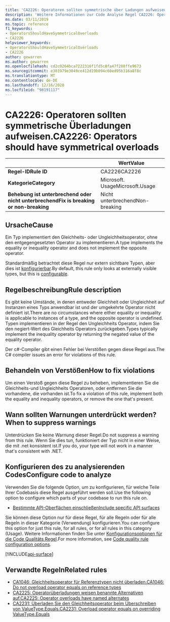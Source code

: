 ```yaml
---
title: 'CA2226: Operatoren sollten symmetrische über Ladungen aufweisen (Code Analyse)'
description: 'Weitere Informationen zur Code Analyse Regel CA2226: Operatoren sollten symmetrische über Ladungen aufweisen'
ms.date: 03/11/2019
ms.topic: reference
f1_keywords:
- OperatorsShouldHaveSymmetricalOverloads
- CA2226
helpviewer_keywords:
- OperatorsShouldHaveSymmetricalOverloads
- CA2226
author: gewarren
ms.author: gewarren
ms.openlocfilehash: cd2c0264bca7222316f1fd5c0fa47f288ffe9673
ms.sourcegitcommit: e301979e3049ce412d19b094c60ed95b316a8f8c
ms.translationtype: MT
ms.contentlocale: de-DE
ms.lasthandoff: 12/16/2020
ms.locfileid: "98191117"
---
```

# <a name="ca2226-operators-should-have-symmetrical-overloads"></a><span data-ttu-id="6d195-103">CA2226: Operatoren sollten symmetrische Überladungen aufweisen.</span><span class="sxs-lookup"><span data-stu-id="6d195-103">CA2226: Operators should have symmetrical overloads</span></span>

| | <span data-ttu-id="6d195-104">Wert</span><span class="sxs-lookup"><span data-stu-id="6d195-104">Value</span></span> |
|-|-|
| <span data-ttu-id="6d195-105">**Regel-ID**</span><span class="sxs-lookup"><span data-stu-id="6d195-105">**Rule ID**</span></span> |<span data-ttu-id="6d195-106">CA2226</span><span class="sxs-lookup"><span data-stu-id="6d195-106">CA2226</span></span>|
| <span data-ttu-id="6d195-107">**Kategorie**</span><span class="sxs-lookup"><span data-stu-id="6d195-107">**Category**</span></span> |<span data-ttu-id="6d195-108">Microsoft. Usage</span><span class="sxs-lookup"><span data-stu-id="6d195-108">Microsoft.Usage</span></span>|
| <span data-ttu-id="6d195-109">**Behebung ist unterbrechend oder nicht unterbrechend**</span><span class="sxs-lookup"><span data-stu-id="6d195-109">**Fix is breaking or non-breaking**</span></span> |<span data-ttu-id="6d195-110">Nicht unterbrechend</span><span class="sxs-lookup"><span data-stu-id="6d195-110">Non-breaking</span></span>|

## <a name="cause"></a><span data-ttu-id="6d195-111">Ursache</span><span class="sxs-lookup"><span data-stu-id="6d195-111">Cause</span></span>

<span data-ttu-id="6d195-112">Ein Typ implementiert den Gleichheits- oder Ungleichheitsoperator, ohne den entgegengesetzten Operator zu implementieren.</span><span class="sxs-lookup"><span data-stu-id="6d195-112">A type implements the equality or inequality operator and does not implement the opposite operator.</span></span>

<span data-ttu-id="6d195-113">Standardmäßig betrachtet diese Regel nur extern sichtbare Typen, aber dies ist [konfigurierbar](#configure-code-to-analyze).</span><span class="sxs-lookup"><span data-stu-id="6d195-113">By default, this rule only looks at externally visible types, but this is [configurable](#configure-code-to-analyze).</span></span>

## <a name="rule-description"></a><span data-ttu-id="6d195-114">Regelbeschreibung</span><span class="sxs-lookup"><span data-stu-id="6d195-114">Rule description</span></span>

<span data-ttu-id="6d195-115">Es gibt keine Umstände, in denen entweder Gleichheit oder Ungleichheit auf Instanzen eines Typs anwendbar ist und der umgekehrte Operator nicht definiert ist.</span><span class="sxs-lookup"><span data-stu-id="6d195-115">There are no circumstances where either equality or inequality is applicable to instances of a type, and the opposite operator is undefined.</span></span> <span data-ttu-id="6d195-116">Typen implementieren in der Regel den Ungleichheits Operator, indem Sie den negiert-Wert des Gleichheits Operators zurückgeben.</span><span class="sxs-lookup"><span data-stu-id="6d195-116">Types typically implement the inequality operator by returning the negated value of the equality operator.</span></span>

<span data-ttu-id="6d195-117">Der c#-Compiler gibt einen Fehler bei Verstößen gegen diese Regel aus.</span><span class="sxs-lookup"><span data-stu-id="6d195-117">The C# compiler issues an error for violations of this rule.</span></span>

## <a name="how-to-fix-violations"></a><span data-ttu-id="6d195-118">Behandeln von Verstößen</span><span class="sxs-lookup"><span data-stu-id="6d195-118">How to fix violations</span></span>

<span data-ttu-id="6d195-119">Um einen Verstoß gegen diese Regel zu beheben, implementieren Sie die Gleichheits-und Ungleichheits Operatoren, oder entfernen Sie die vorhandene, die vorhanden ist.</span><span class="sxs-lookup"><span data-stu-id="6d195-119">To fix a violation of this rule, implement both the equality and inequality operators, or remove the one that's present.</span></span>

## <a name="when-to-suppress-warnings"></a><span data-ttu-id="6d195-120">Wann sollten Warnungen unterdrückt werden?</span><span class="sxs-lookup"><span data-stu-id="6d195-120">When to suppress warnings</span></span>

<span data-ttu-id="6d195-121">Unterdrücken Sie keine Warnung dieser Regel.</span><span class="sxs-lookup"><span data-stu-id="6d195-121">Do not suppress a warning from this rule.</span></span> <span data-ttu-id="6d195-122">Wenn Sie dies tun, funktioniert der Typ nicht in einer Weise, die mit .net konsistent ist.</span><span class="sxs-lookup"><span data-stu-id="6d195-122">If you do, your type will not work in a manner that's consistent with .NET.</span></span>

## <a name="configure-code-to-analyze"></a><span data-ttu-id="6d195-123">Konfigurieren des zu analysierenden Codes</span><span class="sxs-lookup"><span data-stu-id="6d195-123">Configure code to analyze</span></span>

<span data-ttu-id="6d195-124">Verwenden Sie die folgende Option, um zu konfigurieren, für welche Teile Ihrer Codebasis diese Regel ausgeführt werden soll.</span><span class="sxs-lookup"><span data-stu-id="6d195-124">Use the following option to configure which parts of your codebase to run this rule on.</span></span>

- [<span data-ttu-id="6d195-125">Bestimmte API-Oberflächen einschließen</span><span class="sxs-lookup"><span data-stu-id="6d195-125">Include specific API surfaces</span></span>](#include-specific-api-surfaces)

<span data-ttu-id="6d195-126">Sie können diese Option nur für diese Regel, für alle Regeln oder für alle Regeln in dieser Kategorie (Verwendung) konfigurieren.</span><span class="sxs-lookup"><span data-stu-id="6d195-126">You can configure this option for just this rule, for all rules, or for all rules in this category (Usage).</span></span> <span data-ttu-id="6d195-127">Weitere Informationen finden Sie unter [Konfigurationsoptionen für die Code Qualitäts Regel](../code-quality-rule-options.md).</span><span class="sxs-lookup"><span data-stu-id="6d195-127">For more information, see [Code quality rule configuration options](../code-quality-rule-options.md).</span></span>

[!INCLUDE[api-surface](~/includes/code-analysis/api-surface.md)]

## <a name="related-rules"></a><span data-ttu-id="6d195-128">Verwandte Regeln</span><span class="sxs-lookup"><span data-stu-id="6d195-128">Related rules</span></span>

- [<span data-ttu-id="6d195-129">CA1046: Gleichheitsoperator für Referenztypen nicht überladen.</span><span class="sxs-lookup"><span data-stu-id="6d195-129">CA1046: Do not overload operator equals on reference types</span></span>](ca1046.md)
- [<span data-ttu-id="6d195-130">CA2225: Operatorüberladungen weisen benannte Alternativen auf.</span><span class="sxs-lookup"><span data-stu-id="6d195-130">CA2225: Operator overloads have named alternates</span></span>](ca2225.md)
- [<span data-ttu-id="6d195-131">CA2231: Überladen Sie den Gleichheitsoperator beim Überschreiben von ValueType.Equals.</span><span class="sxs-lookup"><span data-stu-id="6d195-131">CA2231: Overload operator equals on overriding ValueType.Equals</span></span>](ca2231.md)
